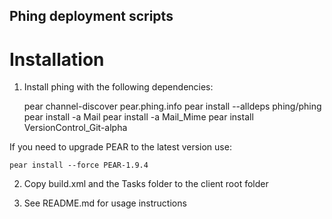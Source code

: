 Phing deployment scripts
------------------------

Installation
============

1) Install phing with the following dependencies:

    pear channel-discover pear.phing.info
    pear install --alldeps phing/phing
    pear install -a Mail
    pear install -a Mail_Mime 
    pear install VersionControl_Git-alpha
    
If you need to upgrade PEAR to the latest version use:

    pear install --force PEAR-1.9.4

2) Copy build.xml and the Tasks folder to the client root folder 

3) See README.md for usage instructions
